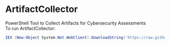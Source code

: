 # ArtifactCollector  
PowerShell Tool to Collect Artifacts for Cybersecurity Assessments  
To run ArtifactCollector:  
```powershell
IEX (New-Object System.Net.WebClient).DownloadString('https://raw.githubusercontent.com/oregon-eso-cyber-assessments/ArtifactCollector/master/ArtifactCollector.ps1')
```
